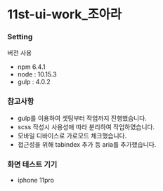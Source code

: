 # 11st-ui-work_조아라

### Setting 

버전 사용  
- npm 6.4.1  
- node : 10.15.3  
- gulp : 4.0.2

### 참고사항
- gulp를 이용하여 셋팅부터 작업까지 진행했습니다.
- scss 작성시 사용성애 따라 분리하여 작업하였습니다.
- 모바일 디바이스로 가로모드 체크했습니다.
- 접근성을 위해 tabindex 추가 등 aria를 추가했습니다.

### 화면 테스트 기기
- iphone 11pro
